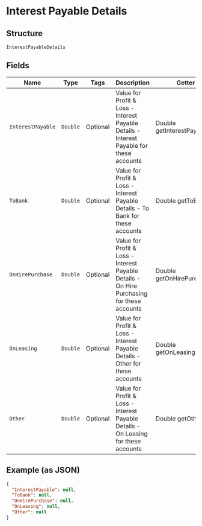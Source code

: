 
# Interest Payable Details

## Structure

`InterestPayableDetails`

## Fields

| Name | Type | Tags | Description | Getter | Setter |
|  --- | --- | --- | --- | --- | --- |
| `InterestPayable` | `Double` | Optional | Value for Profit & Loss - Interest Payable Details - Interest Payable for these accounts | Double getInterestPayable() | setInterestPayable(Double interestPayable) |
| `ToBank` | `Double` | Optional | Value for Profit & Loss - Interest Payable Details - To Bank for these accounts | Double getToBank() | setToBank(Double toBank) |
| `OnHirePurchase` | `Double` | Optional | Value for Profit & Loss - Interest Payable Details - On Hire Purchasing for these accounts | Double getOnHirePurchase() | setOnHirePurchase(Double onHirePurchase) |
| `OnLeasing` | `Double` | Optional | Value for Profit & Loss - Interest Payable Details - Other for these accounts | Double getOnLeasing() | setOnLeasing(Double onLeasing) |
| `Other` | `Double` | Optional | Value for Profit & Loss - Interest Payable Details - On Leasing for these accounts | Double getOther() | setOther(Double other) |

## Example (as JSON)

```json
{
  "InterestPayable": null,
  "ToBank": null,
  "OnHirePurchase": null,
  "OnLeasing": null,
  "Other": null
}
```

